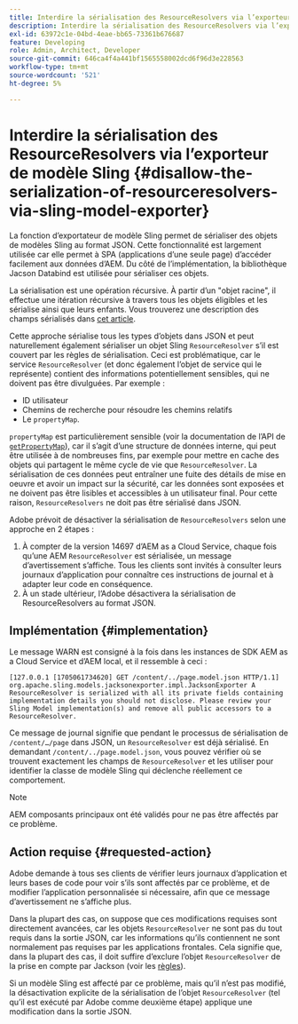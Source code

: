 ```yaml
---
title: Interdire la sérialisation des ResourceResolvers via l’exporteur de modèle Sling
description: Interdire la sérialisation des ResourceResolvers via l’exporteur de modèle Sling
exl-id: 63972c1e-04bd-4eae-bb65-73361b676687
feature: Developing
role: Admin, Architect, Developer
source-git-commit: 646ca4f4a441bf1565558002dcd6f96d3e228563
workflow-type: tm+mt
source-wordcount: '521'
ht-degree: 5%

---
```


# Interdire la sérialisation des ResourceResolvers via l’exporteur de modèle Sling {#disallow-the-serialization-of-resourceresolvers-via-sling-model-exporter}

La fonction d’exportateur de modèle Sling permet de sérialiser des objets de modèles Sling au format JSON. Cette fonctionnalité est largement utilisée car elle permet à SPA (applications d’une seule page) d’accéder facilement aux données d’AEM. Du côté de l’implémentation, la bibliothèque Jacson Databind est utilisée pour sérialiser ces objets.

La sérialisation est une opération récursive. À partir d’un &quot;objet racine&quot;, il effectue une itération récursive à travers tous les objets éligibles et les sérialise ainsi que leurs enfants. Vous trouverez une description des champs sérialisés dans [cet article](https://www.baeldung.com/jackson-field-serializable-deserializable-or-not).

Cette approche sérialise tous les types d’objets dans JSON et peut naturellement également sérialiser un objet Sling `ResourceResolver` s’il est couvert par les règles de sérialisation. Ceci est problématique, car le service `ResourceResolver` (et donc également l’objet de service qui le représente) contient des informations potentiellement sensibles, qui ne doivent pas être divulguées. Par exemple :

* ID utilisateur
* Chemins de recherche pour résoudre les chemins relatifs
* Le `propertyMap`.

`propertyMap` est particulièrement sensible (voir la documentation de l’API de [`getPropertyMap`](https://sling.apache.org/apidocs/sling12/org/apache/sling/api/resource/ResourceResolver.html#getPropertyMap--)), car il s’agit d’une structure de données interne, qui peut être utilisée à de nombreuses fins, par exemple pour mettre en cache des objets qui partagent le même cycle de vie que `ResourceResolver`. La sérialisation de ces données peut entraîner une fuite des détails de mise en oeuvre et avoir un impact sur la sécurité, car les données sont exposées et ne doivent pas être lisibles et accessibles à un utilisateur final. Pour cette raison, `ResourceResolvers` ne doit pas être sérialisé dans JSON.

Adobe prévoit de désactiver la sérialisation de `ResourceResolvers` selon une approche en 2 étapes :

1. À compter de la version 14697 d’AEM as a Cloud Service, chaque fois qu’une AEM `ResourceResolver` est sérialisée, un message d’avertissement s’affiche. Tous les clients sont invités à consulter leurs journaux d’application pour connaître ces instructions de journal et à adapter leur code en conséquence.
1. À un stade ultérieur, l’Adobe désactivera la sérialisation de ResourceResolvers au format JSON.

## Implémentation {#implementation}

Le message WARN est consigné à la fois dans les instances de SDK AEM as a Cloud Service et d’AEM local, et il ressemble à ceci :

```
[127.0.0.1 [1705061734620] GET /content/../page.model.json HTTP/1.1] org.apache.sling.models.jacksonexporter.impl.JacksonExporter A ResourceResolver is serialized with all its private fields containing implementation details you should not disclose. Please review your Sling Model implementation(s) and remove all public accessors to a ResourceResolver.
```

Ce message de journal signifie que pendant le processus de sérialisation de `/content/…/page` dans JSON, un `ResourceResolver` est déjà sérialisé. En demandant `/content/../page.model.json`, vous pouvez vérifier où se trouvent exactement les champs de `ResourceResolver` et les utiliser pour identifier la classe de modèle Sling qui déclenche réellement ce comportement.


>[!NOTE]
>
>AEM composants principaux ont été validés pour ne pas être affectés par ce problème.

## Action requise {#requested-action}

Adobe demande à tous ses clients de vérifier leurs journaux d’application et leurs bases de code pour voir s’ils sont affectés par ce problème, et de modifier l’application personnalisée si nécessaire, afin que ce message d’avertissement ne s’affiche plus.

Dans la plupart des cas, on suppose que ces modifications requises sont directement avancées, car les objets `ResourceResolver` ne sont pas du tout requis dans la sortie JSON, car les informations qu’ils contiennent ne sont normalement pas requises par les applications frontales. Cela signifie que, dans la plupart des cas, il doit suffire d’exclure l’objet `ResourceResolver` de la prise en compte par Jackson (voir les [règles](https://www.baeldung.com/jackson-field-serializable-deserializable-or-not)).

Si un modèle Sling est affecté par ce problème, mais qu’il n’est pas modifié, la désactivation explicite de la sérialisation de l’objet `ResourceResolver` (tel qu’il est exécuté par Adobe comme deuxième étape) applique une modification dans la sortie JSON.
